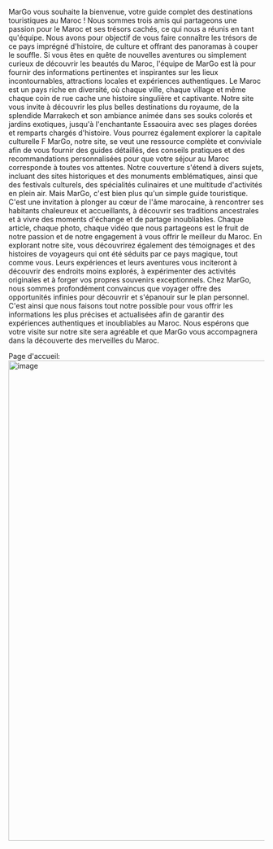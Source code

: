 MarGo vous souhaite la bienvenue, votre guide complet des destinations touristiques au Maroc ! Nous sommes trois amis qui partageons une passion pour le Maroc et ses trésors cachés, ce qui nous a réunis en tant qu'équipe. Nous avons pour objectif de vous faire connaître les trésors de ce pays imprégné d'histoire, de culture et offrant des panoramas à couper le souffle. Si vous êtes en quête de nouvelles aventures ou simplement curieux de découvrir les beautés du Maroc, l'équipe de MarGo est là pour fournir des informations pertinentes et inspirantes sur les lieux incontournables, attractions locales et expériences authentiques. Le Maroc est un pays riche en diversité, où chaque ville, chaque village et même chaque coin de rue cache une histoire singulière et captivante. Notre site vous invite à découvrir les plus belles destinations du royaume, de la splendide Marrakech et son ambiance animée dans ses souks colorés et jardins exotiques, jusqu'à l'enchantante Essaouira avec ses plages dorées et remparts chargés d'histoire. Vous pourrez également explorer la capitale culturelle F MarGo, notre site, se veut une ressource complète et conviviale afin de vous fournir des guides détaillés, des conseils pratiques et des recommandations personnalisées pour que votre séjour au Maroc corresponde à toutes vos attentes. Notre couverture s'étend à divers sujets, incluant des sites historiques et des monuments emblématiques, ainsi que des festivals culturels, des spécialités culinaires et une multitude d'activités en plein air.
Mais MarGo, c'est bien plus qu'un simple guide touristique. C'est une invitation à plonger au cœur de l'âme marocaine, à rencontrer ses habitants chaleureux et accueillants, à découvrir ses traditions ancestrales et à vivre des moments d'échange et de partage inoubliables. Chaque article, chaque photo, chaque vidéo que nous partageons est le fruit de notre passion et de notre engagement à vous offrir le meilleur du Maroc.
En explorant notre site, vous découvrirez également des témoignages et des histoires de voyageurs qui ont été séduits par ce pays magique, tout comme vous. Leurs expériences et leurs aventures vous inciteront à découvrir des endroits moins explorés, à expérimenter des activités originales et à forger vos propres souvenirs exceptionnels.
Chez MarGo, nous sommes profondément convaincus que voyager offre des opportunités infinies pour découvrir et s'épanouir sur le plan personnel. C'est ainsi que nous faisons tout notre possible pour vous offrir les informations les plus précises et actualisées afin de garantir des expériences authentiques et inoubliables au Maroc.
Nous espérons que votre visite sur notre site sera agréable et que MarGo vous accompagnera dans la découverte des merveilles du Maroc.

Page d'accueil:
<img width="944" alt="image" src="https://github.com/user-attachments/assets/002d1980-46a2-4bb3-a675-3fc49c66fa6b">
